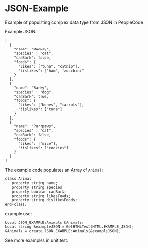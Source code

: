 # JSON-Example
Example of populating complex data type from JSON in PeopleCode

Example JSON:

```
[
  {
    "name": "Meowsy",
    "species" : "cat",
    "canBark": false,
    "foods": {
      "likes": ["tuna", "catnip"],
      "dislikes": ["ham", "zucchini"]
    }
  },
  {
    "name": "Barky",
    "species" : "dog",
    "canBark": true,
    "foods": {
      "likes": ["bones", "carrots"],
      "dislikes": ["tuna"]
    }
  },
  {
    "name": "Purrpaws",
    "species" : "cat",
    "canBark": false,
    "foods": {
      "likes": ["mice"],
      "dislikes": ["cookies"]
    }
  }
]
```

The example code populates an Array of ```Animal```:

```
class Animal
   property string name;
   property string species;
   property boolean canBark;
   property string likesFoods;
   property string dislikesFoods;
end-class;
```

example use:

```
Local JSON_EXAMPLE:Animals &Animals;
Local string &exampleJSON = GetHTMLText(HTML.EXAMPLE_JSON);
&Animals = create JSON_EXAMPLE:Animals(&exampleJSON);
```

See more examples in unit test.
